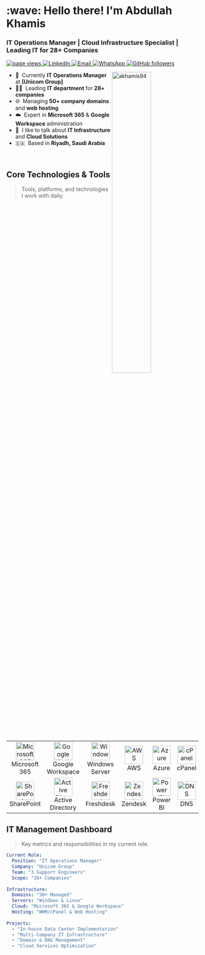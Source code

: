<h1 align="left" id="akhamis-title">:wave: Hello there! I'm Abdullah Khamis</h1>
<h3 align="left">IT Operations Manager | Cloud Infrastructure Specialist | Leading IT for 28+ Companies</h3>

<p align="left">
  <a href="https://github.com/akhamis94/akhamis94">
    <img src="https://komarev.com/ghpvc/?username=akhamis94" alt="page views" />
  </a>
  <a href="https://www.linkedin.com/in/abdallarabee1994">
    <img alt="LinkedIn" src="https://img.shields.io/badge/LinkedIn-Connect-blue?logo=linkedin">
  </a>
  <a href="mailto:abdallarabee94@gmail.com">
    <img alt="Email" src="https://img.shields.io/badge/Email-Contact%20Me-red?logo=gmail">
  </a>
  <a href="https://wa.me/966540801611">
    <img alt="WhatsApp" src="https://img.shields.io/badge/WhatsApp-Chat%20Now-green?logo=whatsapp">
  </a>
  <a href="https://github.com/akhamis94?tab=followers">
    <img alt="GitHub followers" src="https://img.shields.io/github/followers/akhamis94?style=flat&logo=github">
  </a>
</p>

<a href="#akhamis-title">
  <img src="https://github-readme-stats.vercel.app/api?username=akhamis94&show_icons=true&theme=radical&hide_title=true" alt="akhamis94" align="right" width="45%" />
</a>

- :office: &nbsp;Currently **IT Operations Manager** at **[Unicom Group]**
- :man_technologist: &nbsp;Leading **IT department** for **28+ companies**
- :globe_with_meridians: &nbsp;Managing **50+ company domains** and **web hosting**
- :cloud: &nbsp;Expert in **Microsoft 365** & **Google Workspace** administration
- :speech_balloon: &nbsp;I like to talk about **IT Infrastructure** and **Cloud Solutions**
- :saudi_arabia: &nbsp;Based in **Riyadh, Saudi Arabia**

<br>

<h2 align="left" id="akhamis-tech">Core Technologies & Tools</h2>

> Tools, platforms, and technologies I work with daily.

<table>
  <tr>
    <td align="center" width="96">
      <img src="https://simpleicons.org/icons/microsoft.svg" width="48" height="48" alt="Microsoft 365" />
      <br>Microsoft 365
    </td>
    <td align="center" width="96">
      <img src="https://simpleicons.org/icons/google.svg" width="48" height="48" alt="Google Workspace" />
      <br>Google Workspace
    </td>
    <td align="center" width="96">
      <img src="https://simpleicons.org/icons/microsoft.svg" width="48" height="48" alt="Windows Server" />
      <br>Windows Server
    </td>
    <td align="center" width="96">
      <img src="https://simpleicons.org/icons/amazonaws.svg" width="48" height="48" alt="AWS" />
      <br>AWS
    </td>
    <td align="center" width="96">
      <img src="https://simpleicons.org/icons/microsoftazure.svg" width="48" height="48" alt="Azure" />
      <br>Azure
    </td>
    <td align="center" width="96">
      <img src="https://simpleicons.org/icons/cpanel.svg" width="48" height="48" alt="cPanel" />
      <br>cPanel
    </td>
    <td align="center" width="96">
      <img src="https://simpleicons.org/icons/godaddy.svg" width="48" height="48" alt="GoDaddy" />
      <br>GoDaddy
    </td>
    <td align="center" width="96">
      <img src="https://simpleicons.org/icons/jira.svg" width="48" height="48" alt="Jira" />
      <br>Jira
    </td>
  </tr>
  <tr>
    <td align="center" width="96">
      <img src="https://simpleicons.org/icons/microsoftsharepoint.svg" width="48" height="48" alt="SharePoint" />
      <br>SharePoint
    </td>
    <td align="center" width="96">
      <img src="https://simpleicons.org/icons/microsoft.svg" width="48" height="48" alt="Active Directory" />
      <br>Active Directory
    </td>
    <td align="center" width="96">
      <img src="https://simpleicons.org/icons/freshdesk.svg" width="48" height="48" alt="Freshdesk" />
      <br>Freshdesk
    </td>
    <td align="center" width="96">
      <img src="https://simpleicons.org/icons/zendesk.svg" width="48" height="48" alt="Zendesk" />
      <br>Zendesk
    </td>
    <td align="center" width="96">
      <img src="https://simpleicons.org/icons/powerbi.svg" width="48" height="48" alt="Power BI" />
      <br>Power BI
    </td>
    <td align="center" width="96">
      <img src="https://simpleicons.org/icons/cloudflare.svg" width="48" height="48" alt="DNS" />
      <br>DNS
    </td>
    <td align="center" width="96">
      <img src="https://simpleicons.org/icons/git.svg" width="48" height="48" alt="Git" />
      <br>Git
    </td>
    <td align="center" width="96">
      <img src="https://simpleicons.org/icons/linux.svg" width="48" height="48" alt="Linux" />
      <br>Linux
    </td>
  </tr>
</table>

<h2 align="left">IT Management Dashboard</h2>

> Key metrics and responsibilities in my current role.

```yaml
Current Role:
  Position: "IT Operations Manager"
  Company: "Unicom Group"
  Team: "3 Support Engineers"
  Scope: "28+ Companies"
  
Infrastructure:
  Domains: "50+ Managed"
  Servers: "Windows & Linux"
  Cloud: "Microsoft 365 & Google Workspace"
  Hosting: "WHM/cPanel & Web Hosting"
  
Projects:
  - "In-house Data Center Implementation"
  - "Multi-Company IT Infrastructure"
  - "Domain & DNS Management"
  - "Cloud Services Optimization"
